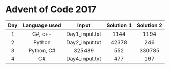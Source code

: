 # Advent of Code 2017

| Day | Language used | Input | Solution 1 | Solution 2 |
| :-: | :-----------: | :---: | :--------: | :--------: |
| 1 | C#, c++ | Day1_input.txt | 1144 | 1194 |
| 2 | Python | Day2_input.txt | 42378 | 246 |
| 3 | Python, C# | 325489 | 552 | 330785 |
| 4 | C# | Day4_input.txt | 477 | 167 |
